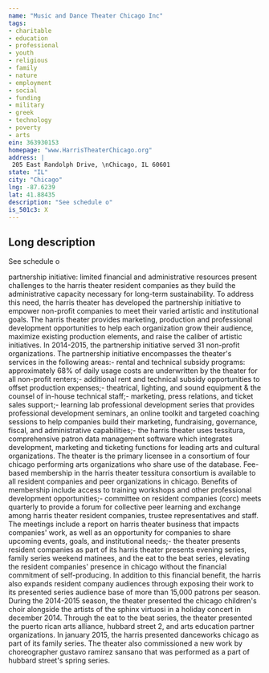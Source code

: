 ```yaml
---
name: "Music and Dance Theater Chicago Inc"
tags:
- charitable
- education
- professional
- youth
- religious
- family
- nature
- employment
- social
- funding
- military
- greek
- technology
- poverty
- arts
ein: 363930153
homepage: "www.HarrisTheaterChicago.org"
address: |
 205 East Randolph Drive, \nChicago, IL 60601
state: "IL"
city: "Chicago"
lng: -87.6239
lat: 41.88435
description: "See schedule o"
is_501c3: X
---
```


## Long description

See schedule o
  
  partnership initiative: limited financial and administrative resources present challenges to the harris theater resident companies as they build the administrative capacity necessary for long-term sustainability. To address this need, the harris theater has developed the partnership initiative to empower non-profit companies to meet their varied artistic and institutional goals. The harris theater provides marketing, production and professional development opportunities to help each organization grow their audience, maximize existing production elements, and raise the caliber of artistic initiatives. In 2014-2015, the partnership initiative served 31 non-profit organizations. The partnership initiative encompasses the theater's services in the following areas:- rental and technical subsidy programs: approximately 68% of daily usage costs are underwritten by the theater for all non-profit renters;- additional rent and technical subsidy opportunities to offset production expenses;- theatrical, lighting, and sound equipment & the counsel of in-house technical staff;- marketing, press relations, and ticket sales support;- learning lab professional development series that provides professional development seminars, an online toolkit and targeted coaching sessions to help companies build their marketing, fundraising, governance, fiscal, and administrative capabilities;- the harris theater uses tessitura, comprehensive patron data management software which integrates development, marketing and ticketing functions for leading arts and cultural organizations. The theater is the primary licensee in a consortium of four chicago performing arts organizations who share use of the database. Fee-based membership in the harris theater tessitura consortium is available to all resident companies and peer organizations in chicago. Benefits of membership include access to training workshops and other professional development opportunities;- committee on resident companies (corc) meets quarterly to provide a forum for collective peer learning and exchange among harris theater resident companies, trustee representatives and staff. The meetings include a report on harris theater business that impacts companies' work, as well as an opportunity for companies to share upcoming events, goals, and institutional needs;- the theater presents resident companies as part of its harris theater presents evening series, family series weekend matinees, and the eat to the beat series, elevating the resident companies' presence in chicago without the financial commitment of self-producing. In addition to this financial benefit, the harris also expands resident company audiences through exposing their work to its presented series audience base of more than 15,000 patrons per season. During the 2014-2015 season, the theater presented the chicago children's choir alongside the artists of the sphinx virtuosi in a holiday concert in december 2014. Through the eat to the beat series, the theater presented the puerto rican arts alliance, hubbard street 2, and arts education partner organizations. In january 2015, the harris presented danceworks chicago as part of its family series. The theater also commissioned a new work by choreographer gustavo ramirez sansano that was performed as a part of hubbard street's spring series. 
